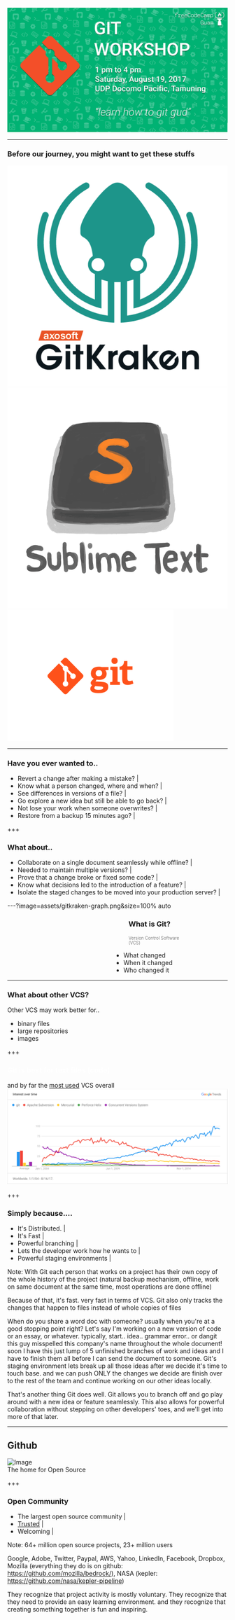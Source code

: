 ![LOGO](assets/FCCGGit_Workshop_Logo.png)

---
 
### Before our journey, you might want to get these stuffs

![gitkraken-icon](assets/gitkraken.png)
![sublimetext-icon](assets/sublimetext.png)
![git-icon](assets/git.png)

---

### Have you ever wanted to..
- Revert a change after making a mistake?  |
- Know what a person changed, where and when?  |
- See differences in versions of a file?  |
- Go explore a new idea but still be able to go back?  |
- Not lose your work when someone overwrites?  |
- Restore from a backup 15 minutes ago?  |

+++

### What about..
- Collaborate on a single document seamlessly while offline?  |
- Needed to maintain multiple versions?  |
- Prove that a change broke or fixed some code?  |
- Know what decisions led to the introduction of a feature?  |
- Isolate the staged changes to be moved into your production server?  |


---?image=assets/gitkraken-graph.png&size=100% auto

<h3 style="text-align:left;margin-left:55%">What is Git?</h3>
<p style="text-align:left;color:grey;margin-left:55%;font-size:.7em">Version Control Software <br />(VCS)<p>
<ul style="text-align:left;margin-left:48%">
    <li>What changed</li>  <!-- .element: class="fragment" -->
    <li>When it changed</li>  <!-- .element: class="fragment" -->
    <li>Who changed it</li>  <!-- .element: class="fragment" -->
</ul>

---

### What about other VCS?

Other VCS may work <em2>better</em2> for..
- binary files
- large repositories
- images

+++

<h3 style="color:white"><em2>Git</em2> is best for text files (<em2>code</em2>)</h3>

and by far the [most used](https://trends.google.com/trends/explore?date=all&q=%2Fm%2F05vqwg,%2Fm%2F012ct9,%2Fm%2F08441_,%2Fm%2F08w6d6,%2Fm%2F09d6g&hl=en-US) VCS overall  
![VCS Popularity](assets/google-trends.png)

+++

### Simply because....
- It's <em2>Distributed.</em2>  |
- It's Fast  |
- Powerful <em2>branching</em2>  |
- Lets the developer work how he wants to  |
- Powerful <em2>staging environments</em2>  |

Note:
With Git each person that works on a project has their own copy of the whole history of the project
(natural backup mechanism, offline, work on same document at the same time, most operations are done offline)

Because of that, it's fast. very fast in terms of VCS. Git also only tracks the changes that happen to files instead of whole copies of files

When do you share a word doc with someone? usually when you're at a good stopping point right? Let's say I'm working on a new version of code or an essay, or whatever. typically, start.. idea.. grammar error.. or dangit this guy misspelled this company's name throughout the whole document! 
soon I have this just lump of 5 unfinished branches of work and ideas and I have to finish them all before I can send the document to someone.
Git's staging environment lets break up all those ideas after we decide it's time to touch base. and we can push ONLY the changes we decide are finish over to the rest of the team and continue working on our other ideas locally.

That's another thing Git does well. Git allows you to branch off and go play around with a new idea or feature seamlessly. This also allows for powerful collaboration without stepping on other developers' toes, and we'll get into more of that later.



---

##  Github
![Image](./assets/md/assets/github.jpg)  
The <em2>home</em2> for Open Source

+++

### Open Community

- The largest open source community  |
- [Trusted](https://github.com/nasa/kepler-pipeline)  |
- Welcoming  |  

Note: 
64+ million open source projects, 23+ million users

Google, Adobe, Twitter, Paypal, AWS, Yahoo, LinkedIn, Facebook, Dropbox, Mozilla (everything they do is on github: https://github.com/mozilla/bedrock/), NASA (kepler: https://github.com/nasa/kepler-pipeline)

They recognize that project activity is mostly voluntary. They recognize that they need to provide an easy learning environment. and they recognize that creating something together is fun and inspiring.  


